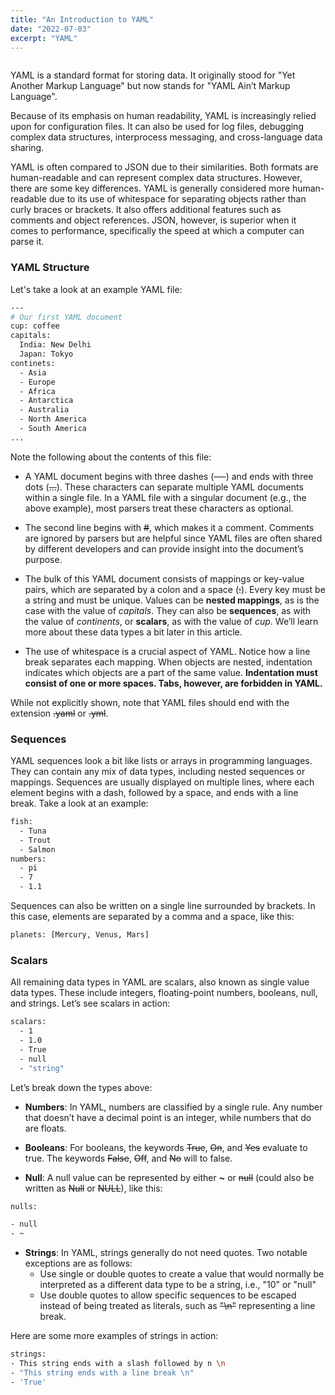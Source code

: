 ```yaml
---
title: "An Introduction to YAML"
date: "2022-07-03"
excerpt: "YAML"
---
```


```toc

```

YAML is a standard format for storing data. It originally stood for "Yet Another Markup Language" but now stands for "YAML Ain’t Markup Language".

Because of its emphasis on human readability, YAML is increasingly relied upon for configuration files. It can also be used for log files, debugging complex data structures, interprocess messaging, and cross-language data sharing.

YAML is often compared to JSON due to their similarities. Both formats are human-readable and can represent complex data structures. However, there are some key differences. YAML is generally considered more human-readable due to its use of whitespace for separating objects rather than curly braces or brackets. It also offers additional features such as comments and object references. JSON, however, is superior when it comes to performance, specifically the speed at which a computer can parse it.

### YAML Structure

Let's take a look at an example YAML file:

```sh
---
# Our first YAML document
cup: coffee
capitals:
  India: New Delhi
  Japan: Tokyo
continets:
  - Asia
  - Europe
  - Africa
  - Antarctica
  - Australia
  - North America
  - South America
...
```

Note the following about the contents of this file:

- A YAML document begins with three dashes (~~---~~) and ends with three dots (~~…~~). These characters can separate multiple YAML documents within a single file. In a YAML file with a singular document (e.g., the above example), most parsers treat these characters as optional.

- The second line begins with ~~#~~, which makes it a comment. Comments are ignored by parsers but are helpful since YAML files are often shared by different developers and can provide insight into the document’s purpose.

- The bulk of this YAML document consists of mappings or key-value pairs, which are separated by a colon and a space (~~:~~). Every key must be a string and must be unique. Values can be **nested mappings**, as is the case with the value of _capitals_. They can also be **sequences**, as with the value of _continents_, or **scalars**, as with the value of _cup_. We’ll learn more about these data types a bit later in this article.

- The use of whitespace is a crucial aspect of YAML. Notice how a line break separates each mapping. When objects are nested, indentation indicates which objects are a part of the same value. **Indentation must consist of one or more spaces. Tabs, however, are forbidden in YAML.**

While not explicitly shown, note that YAML files should end with the extension ~~.yaml~~ or ~~.yml~~.

### Sequences

YAML sequences look a bit like lists or arrays in programming languages. They can contain any mix of data types, including nested sequences or mappings. Sequences are usually displayed on multiple lines, where each element begins with a dash, followed by a space, and ends with a line break. Take a look at an example:

```sh
fish:
  - Tuna
  - Trout
  - Salmon
numbers:
  - pi
  - 7
  - 1.1
```

Sequences can also be written on a single line surrounded by brackets. In this case, elements are separated by a comma and a space, like this:

```sh
planets: [Mercury, Venus, Mars]
```

### Scalars

All remaining data types in YAML are scalars, also known as single value data types. These include integers, floating-point numbers, booleans, null, and strings. Let’s see scalars in action:

```sh
scalars:
  - 1
  - 1.0
  - True
  - null
  - "string"
```

Let’s break down the types above:

- **Numbers**: In YAML, numbers are classified by a single rule. Any number that doesn’t have a decimal point is an integer, while numbers that do are floats.

- **Booleans**: For booleans, the keywords ~~True~~, ~~On~~, and ~~Yes~~ evaluate to true. The keywords ~~False~~, ~~Off~~, and ~~No~~ will to false.

- **Null**: A null value can be represented by either **~** or ~~null~~ (could also be written as ~~Null~~ or ~~NULL~~), like this:

```sh
nulls:

- null
- ~
```

- **Strings**: In YAML, strings generally do not need quotes. Two notable exceptions are as follows:
  - Use single or double quotes to create a value that would normally be interpreted as a different data type to be a string, i.e., "10" or "null"
  - Use double quotes to allow specific sequences to be escaped instead of being treated as literals, such as ~~"\n"~~ representing a line break.

Here are some more examples of strings in action:

```sh
strings:
- This string ends with a slash followed by n \n
- "This string ends with a line break \n"
- 'True'
```
